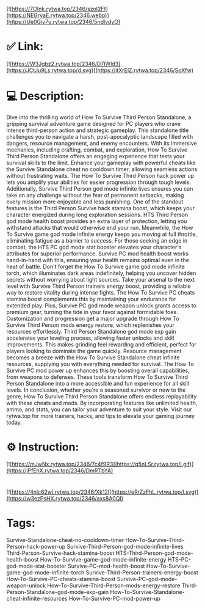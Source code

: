[![https://7OInk.rytwa.top/2346/szoI2Ft](https://NEGryaE.rytwa.top/2346.webp)](https://Ue0Giy7u.rytwa.top/2346/5ndlvdyO)
# ✅ Link:
[![https://W3Jgbz2.rytwa.top/2346/D7IWld3](https://JCtJu9Ls.rytwa.top/d.svg)](https://itXrElZ.rytwa.top/2346/SoXfw)
# 💻 Description:
Dive into the thrilling world of How To Survive Third Person Standalone, a gripping survival adventure game designed for PC players who crave intense third-person action and strategic gameplay. This standalone title challenges you to navigate a harsh, post-apocalyptic landscape filled with dangers, resource management, and enemy encounters. With its immersive mechanics, including crafting, combat, and exploration, How To Survive Third Person Standalone offers an engaging experience that tests your survival skills to the limit.
Enhance your gameplay with powerful cheats like the Survive Standalone cheat no cooldown timer, allowing seamless actions without frustrating waits. The How To Survive Third Person hack power up lets you amplify your abilities for easier progression through tough levels. Additionally, Survive Third Person god mode infinite lives ensures you can take on any challenge without the fear of permanent setbacks, making every mission more enjoyable and less punishing.
One of the standout features is the Third Person Survive hack stamina boost, which keeps your character energized during long exploration sessions. HTS Third Person god mode health boost provides an extra layer of protection, letting you withstand attacks that would otherwise end your run. Meanwhile, the How To Survive game god mode infinite energy keeps you moving at full throttle, eliminating fatigue as a barrier to success.
For those seeking an edge in combat, the HTS PC god mode stat booster elevates your character's attributes for superior performance. Survive PC mod health boost works hand-in-hand with this, ensuring your health remains optimal even in the heat of battle. Don't forget the How To Survive game god mode infinite torch, which illuminates dark areas indefinitely, helping you uncover hidden secrets without worrying about light sources.
Take your arsenal to the next level with Survive Third Person trainers energy boost, providing a reliable way to restore vitality during intense fights. The How To Survive PC cheats stamina boost complements this by maintaining your endurance for extended play. Plus, Survive PC god mode weapon unlock grants access to premium gear, turning the tide in your favor against formidable foes.
Customization and progression get a major upgrade through How To Survive Third Person mods energy restore, which replenishes your resources effortlessly. Third Person Standalone god mode exp gain accelerates your leveling process, allowing faster unlocks and skill improvements. This makes grinding feel rewarding and efficient, perfect for players looking to dominate the game quickly.
Resource management becomes a breeze with the How To Survive Standalone cheat infinite resources, supplying you with everything needed for survival. The How To Survive PC mod power up enhances this by boosting overall capabilities, from weapons to defenses. These tools transform How To Survive Third Person Standalone into a more accessible and fun experience for all skill levels.
In conclusion, whether you're a seasoned survivor or new to the genre, How To Survive Third Person Standalone offers endless replayability with these cheats and mods. By incorporating features like unlimited health, ammo, and stats, you can tailor your adventure to suit your style. Visit our rytwa.top for more trainers, hacks, and tips to elevate your gaming journey today.

# ⚙️ Instruction:
[![https://mJwNx.rytwa.top/2346/7c4f9R3](https://q5nLSr.rytwa.top/i.gif)](https://jPfEhX.rytwa.top/2346/DmRTbYA)
#
[![https://4nlc62wi.rytwa.top/2346/Xk12l](https://eRrZzFhL.rytwa.top/l.svg)](https://w3ezPsHX.rytwa.top/2346/axs8A0QI)
# Tags:
Survive-Standalone-cheat-no-cooldown-timer How-To-Survive-Third-Person-hack-power-up Survive-Third-Person-god-mode-infinite-lives Third-Person-Survive-hack-stamina-boost HTS-Third-Person-god-mode-health-boost How-To-Survive-game-god-mode-infinite-energy HTS-PC-god-mode-stat-booster Survive-PC-mod-health-boost How-To-Survive-game-god-mode-infinite-torch Survive-Third-Person-trainers-energy-boost How-To-Survive-PC-cheats-stamina-boost Survive-PC-god-mode-weapon-unlock How-To-Survive-Third-Person-mods-energy-restore Third-Person-Standalone-god-mode-exp-gain How-To-Survive-Standalone-cheat-infinite-resources How-To-Survive-PC-mod-power-up





